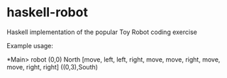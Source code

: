 # haskell-robot

Haskell implementation of the popular Toy Robot coding exercise

Example usage:

*Main> robot (0,0) North [move, left, left, right, move, move, right, move, move, right, right]
((0,3),South)
